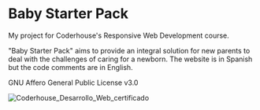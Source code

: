 # Baby Starter Pack
My project for Coderhouse's Responsive Web Development course.

"Baby Starter Pack" aims to provide an integral solution for new parents to deal with the challenges of caring for a newborn.
The website is in Spanish but the code comments are in English.


GNU Affero General Public License v3.0

![Coderhouse_Desarrollo_Web_certificado](https://github.com/cirmialexis/coderhouse-web-development-project/assets/1320538/a1b03555-b707-495e-a77d-6cc7698d348d)
